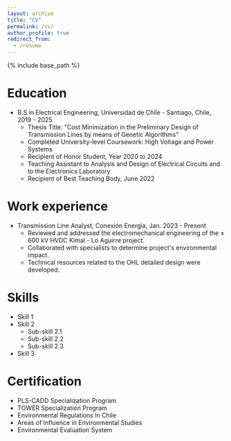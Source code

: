 ```yaml
---
layout: archive
title: "CV"
permalink: /cv/
author_profile: true
redirect_from:
  - /resume
---
```


{% include base_path %}

Education
======
* B.S in Electrical Engineering, Universidad de Chile - Santiago, Chile, 2019 - 2025
  * Thesis Title: "Cost Minimization in the Preliminary Design of Transmission Lines by means of Genetic Algorithms"
  * Completed University-level Coursework: High Voltage and Power Systems
  * Recipient of Honor Student, Year 2020 to 2024
  * Teaching Assistant to Analysis and Design of Electrical
    Circuits and to the Electronics Laboratory
  * Recipient of Best Teaching Body, June 2022
 
Work experience
======
* Transmission Line Analyst, Conexión Energía, Jan. 2023 - Present
  * Reviewed and addressed the electromechanical
 engineering of the ± 600 kV HVDC Kimal - Lo Aguirre
 project.
  * Collaborated with specialists to determine project's
 environmental impact.
  * Technical resources related to the OHL detailed design
 were developed.

Skills
======
* Skill 1
* Skill 2
  * Sub-skill 2.1
  * Sub-skill 2.2
  * Sub-skill 2.3
* Skill 3

Certification
======
*  PLS-CADD Specialization Program
*  TOWER Specialization Program
*  Environmental Regulations in Chile
*  Areas of Influence in Environmental
 Studies
* Environmental Evaluation System


